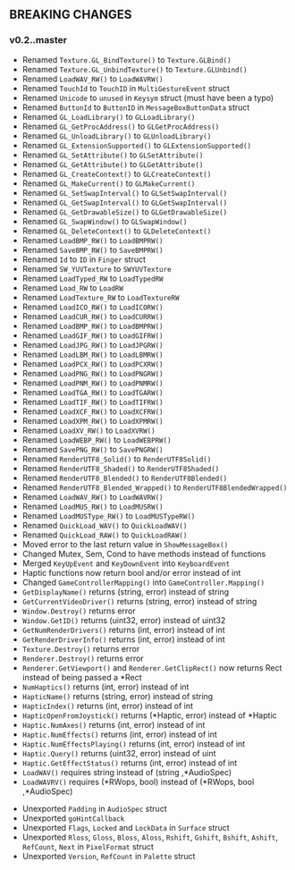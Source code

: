 ## BREAKING CHANGES

### v0.2..master

+ Renamed `Texture.GL_BindTexture()` to `Texture.GLBind()`
+ Renamed `Texture.GL_UnbindTexture()` to `Texture.GLUnbind()`
+ Renamed `LoadWAV_RW()` to `LoadWAVRW()`
+ Renamed `TouchId` to `TouchID` in `MultiGestureEvent` struct
+ Renamed `Unicode` to `unused` in `Keysym` struct (must have been a typo)
+ Renamed `ButtonId` to `ButtonID` in `MessageBoxButtonData` struct
+ Renamed `GL_LoadLibrary()` to `GLLoadLibrary()`
+ Renamed `GL_GetProcAddress()` to `GLGetProcAddress()`
+ Renamed `GL_UnloadLibrary()` to `GLUnloadLibrary()`
+ Renamed `GL_ExtensionSupported()` to `GLExtensionSupported()`
+ Renamed `GL_SetAttribute()` to `GLSetAttribute()`
+ Renamed `GL_GetAttribute()` to `GLGetAttribute()`
+ Renamed `GL_CreateContext()` to `GLCreateContext()`
+ Renamed `GL_MakeCurrent()` to `GLMakeCurrent()`
+ Renamed `GL_SetSwapInterval()` to `GLSetSwapInterval()`
+ Renamed `GL_GetSwapInterval()` to `GLGetSwapInterval()`
+ Renamed `GL_GetDrawableSize()` to `GLGetDrawableSize()`
+ Renamed `GL_SwapWindow()` to `GLSwapWindow()`
+ Renamed `GL_DeleteContext()` to `GLDeleteContext()`
+ Renamed `LoadBMP_RW()` to `LoadBMPRW()`
+ Renamed `SaveBMP_RW()` to `SaveBMPRW()`
+ Renamed `Id` to `ID` in `Finger` struct
+ Renamed `SW_YUVTexture` to `SWYUVTexture`
+ Renamed `LoadTyped_RW` to `LoadTypedRW`
+ Renamed `Load_RW` to `LoadRW`
+ Renamed `LoadTexture_RW` to `LoadTextureRW`
+ Renamed `LoadICO_RW()` to `LoadICORW()`
+ Renamed `LoadCUR_RW()` to `LoadCURRW()`
+ Renamed `LoadBMP_RW()` to `LoadBMPRW()`
+ Renamed `LoadGIF_RW()` to `LoadGIFRW()`
+ Renamed `LoadJPG_RW()` to `LoadJPGRW()`
+ Renamed `LoadLBM_RW()` to `LoadLBMRW()`
+ Renamed `LoadPCX_RW()` to `LoadPCXRW()`
+ Renamed `LoadPNG_RW()` to `LoadPNGRW()`
+ Renamed `LoadPNM_RW()` to `LoadPNMRW()`
+ Renamed `LoadTGA_RW()` to `LoadTGARW()`
+ Renamed `LoadTIF_RW()` to `LoadTIFRW()`
+ Renamed `LoadXCF_RW()` to `LoadXCFRW()`
+ Renamed `LoadXPM_RW()` to `LoadXPMRW()`
+ Renamed `LoadXV_RW()` to `LoadXVRW()`
+ Renamed `LoadWEBP_RW()` to `LoadWEBPRW()`
+ Renamed `SavePNG_RW()` to `SavePNGRW()`
+ Renamed `RenderUTF8_Solid()` to `RenderUTF8Solid()`
+ Renamed `RenderUTF8_Shaded()` to `RenderUTF8Shaded()`
+ Renamed `RenderUTF8_Blended()` to `RenderUTF8Blended()`
+ Renamed `RenderUTF8_Blended_Wrapped()` to `RenderUTF8BlendedWrapped()`
+ Renamed `LoadWAV_RW()` to `LoadWAVRW()`
+ Renamed `LoadMUS_RW()` to `LoadMUSRW()`
+ Renamed `LoadMUSType_RW()` to `LoadMUSTypeRW()`
+ Renamed `QuickLoad_WAV()` to `QuickLoadWAV()`
+ Renamed `QuickLoad_RAW()` to `QuickLoadRAW()`
+ Moved error to the last return value in `ShowMessageBox()`
+ Changed Mutex, Sem, Cond to have methods instead of functions
+ Merged `KeyUpEvent` and `KeyDownEvent` into `KeyboardEvent`
+ Haptic functions now return bool and/or error instead of int
+ Changed `GameControllerMapping()` into `GameController.Mapping()`
+ `GetDisplayName()` returns (string, error) instead of string
+ `GetCurrentVideoDriver()` returns (string, error) instead of string
+ `Window.Destroy()` returns error
+ `Window.GetID()` returns (uint32, error) instead of uint32
+ `GetNumRenderDrivers()` returns (int, error) instead of int
+ `GetRenderDriverInfo()` returns (int, error) instead of int
+ `Texture.Destroy()` returns error
+ `Renderer.Destroy()` returns error
+ `Renderer.GetViewport()` and `Renderer.GetClipRect()` now returns Rect instead of being passed a \*Rect
+ `NumHaptics()` returns (int, error) instead of int
+ `HapticName()` returns (string, error) instead of string
+ `HapticIndex()` returns (int, error) instead of int
+ `HapticOpenFromJoystick()` returns (\*Haptic, error) instead of \*Haptic
+ `Haptic.NumAxes()` returns (int, error) instead of int
+ `Haptic.NumEffects()` returns (int, error) instead of int
+ `Haptic.NumEffectsPlaying()` returns (int, error) instead of int
+ `Haptic.Query()` returns (uint32, error) instead of uint
+ `Haptic.GetEffectStatus()` returns (int, error) instead of int
+ `LoadWAV()` requires string instead of (string ,\*AudioSpec)
+ `LoadWAVRV()` requires (\*RWops, bool) instead of (\*RWops, bool ,\*AudioSpec)


- Unexported `Padding` in `AudioSpec` struct
- Unexported `goHintCallback`
- Unexported `Flags`, `Locked` and `LockData` in `Surface` struct
- Unexported `Rloss`, `Gloss`, `Bloss`, `Aloss`, `Rshift`, `Gshift`, `Bshift`, `Ashift`, `RefCount`, `Next` in `PixelFormat` struct
- Unexported `Version`, `RefCount` in `Palette` struct